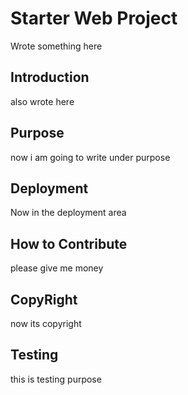 # Starter Web Project

Wrote something here

## Introduction

also wrote here

## Purpose

now i am going to write under purpose

## Deployment

Now in the deployment area

## How to Contribute

please give me money

## CopyRight

now its copyright

## Testing

this is testing purpose
